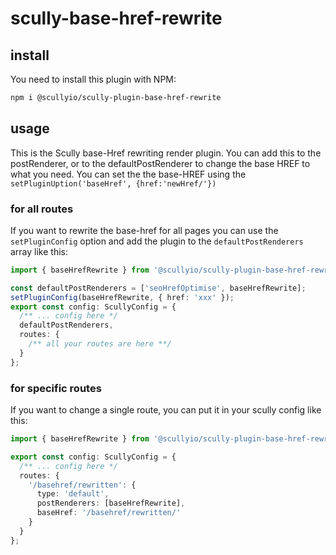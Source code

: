# scully-base-href-rewrite

## install

You need to install this plugin with NPM:

```bash
npm i @scullyio/scully-plugin-base-href-rewrite
```

## usage

This is the Scully base-Href rewriting render plugin. You can add this to the postRenderer, or to the defaultPostRenderer to change the base HREF to what you need.
You can set the the base-HREF using the `setPluginUption('baseHref', {href:'newHref/'})`

### for all routes

If you want to rewrite the base-href for all pages you can use the `setPluginConfig` option and add the plugin to the `defaultPostRenderers` array like this:

```typescript
import { baseHrefRewrite } from '@scullyio/scully-plugin-base-href-rewrite';

const defaultPostRenderers = ['seoHrefOptimise', baseHrefRewrite];
setPluginConfig(baseHrefRewrite, { href: 'xxx' });
export const config: ScullyConfig = {
  /** ... config here */
  defaultPostRenderers,
  routes: {
    /** all your routes are here **/
  }
};
```

### for specific routes

If you want to change a single route, you can put it in your scully config like this:

```typescript
import { baseHrefRewrite } from '@scullyio/scully-plugin-base-href-rewrite';

export const config: ScullyConfig = {
  /** ... config here */
  routes: {
    '/basehref/rewritten': {
      type: 'default',
      postRenderers: [baseHrefRewrite],
      baseHref: '/basehref/rewritten/'
    }
  }
};
```
